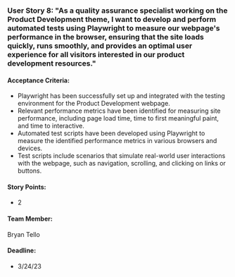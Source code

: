 ### User Story 8: "As a quality assurance specialist working on the Product Development theme, I want to develop and perform automated tests using Playwright to measure our webpage's performance in the browser, ensuring that the site loads quickly, runs smoothly, and provides an optimal user experience for all visitors interested in our product development resources."

#### Acceptance Criteria:

- Playwright has been successfully set up and integrated with the testing environment for the Product Development webpage.
- Relevant performance metrics have been identified for measuring site performance, including page load time, time to first meaningful paint, and time to interactive.
- Automated test scripts have been developed using Playwright to measure the identified performance metrics in various browsers and devices.
- Test scripts include scenarios that simulate real-world user interactions with the webpage, such as navigation, scrolling, and clicking on links or buttons.

#### Story Points: 

- 2

#### Team Member:

Bryan Tello

#### Deadline:

- 3/24/23
